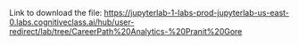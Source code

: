 Link to download the file:
https://jupyterlab-1-labs-prod-jupyterlab-us-east-0.labs.cognitiveclass.ai/hub/user-redirect/lab/tree/CareerPath%20Analytics-%20Pranit%20Gore
